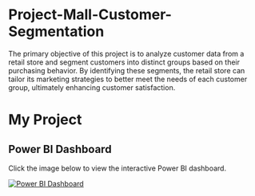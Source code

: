 # Project-Mall-Customer-Segmentation
The primary objective of this project is to analyze customer data from a retail store and segment  customers into distinct groups based on their purchasing behavior. By identifying these segments,  the retail store can tailor its marketing strategies to better meet the needs of each customer group,  ultimately enhancing customer satisfaction.

# My Project

## Power BI Dashboard

Click the image below to view the interactive Power BI dashboard.

[![Power BI Dashboard](https://app.powerbi.com/view?r=eyJrIjoiZWJlMTE1NjEtYTQyZC00MjNmLWIwZjktZjIzOTg1OGM5ZjNiIiwidCI6ImUxNGU3M2ViLTUyNTEtNDM4OC04ZDY3LThmOWYyZTJkNWE0NiIsImMiOjEwfQ%3D%3D)](https://app.powerbi.com/view?r=eyJrIjoiZWJlMTE1NjEtYTQyZC00MjNmLWIwZjktZjIzOTg1OGM5ZjNiIiwidCI6ImUxNGU3M2ViLTUyNTEtNDM4OC04ZDY3LThmOWYyZTJkNWE0NiIsImMiOjEwfQ%3D%3D)
